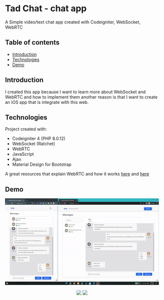 # Tad Chat - chat app
A Simple video/text chat app created with Codeigniter,  WebSocket, WebRTC
## Table of contents
* [Introduction](#introduction)
* [Technologies](#technologies)
* [Demo](#demo)

## Introduction <span id="introduction"></span>
I created this app because I want to learn more about  WebSocket and WebRTC and how to implement them another reason is that I want to create an iOS app that is integrate with this web.
 
## Technologies <span id="technologies"></span>
Project created with:
- Codeigniter 4 (PHP 8.0.12)
- WebSocket (Ratchet)
- WebRTC
- JavaScript
- Ajax
- Material Design for Bootstrap

A great resources that explain WebRTC and how it works [here](https://javascript.plainenglish.io/lets-build-a-video-chat-app-with-javascript-and-webrtc-de745072c38c "here") and [here](https://medium.com/dvt-engineering/introduction-to-webrtc-cad0c6900b8e "here")


## Demo <span id="demo"></span>

<p align="center">
  <img src="./demo/demo.gif" width="700">
</p>

<p align="center">
  <img src="./demo/First.jpg" width="">
  <img src="./demo/SecondHigh.jpg" width="">
</p>